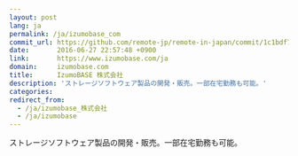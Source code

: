 ```yaml
---
layout: post
lang: ja
permalink: /ja/izumobase_com
commit_url: https://github.com/remote-jp/remote-in-japan/commit/1c1bdf74627d0657f3cfb9e0abdb197a962121fc
date:       2016-06-27 22:57:48 +0900
link:       https://www.izumobase.com/ja
domain:     izumobase.com
title:      IzumoBASE 株式会社
description: 'ストレージソフトウェア製品の開発・販売。一部在宅勤務も可能。'
categories: 
redirect_from:
  - /ja/izumobase_株式会社
  - /ja/izumobase
---
```


<p>ストレージソフトウェア製品の開発・販売。一部在宅勤務も可能。</p>
